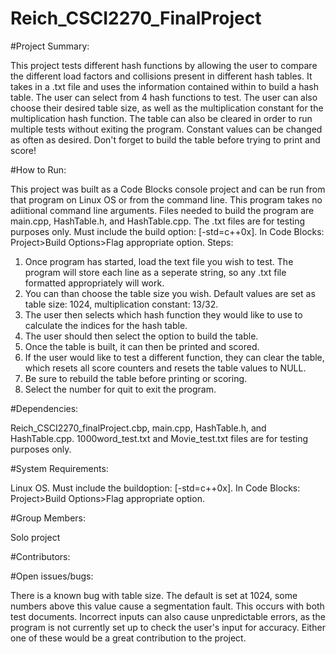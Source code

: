 # Reich_CSCI2270_FinalProject

#Project Summary:

This project tests different hash functions by allowing the user to compare the different load factors and collisions
present in different hash tables.  It takes in a .txt file and uses the information contained within to build a hash table.  The user can select from 4 hash functions to test.  The user can also choose their desired table size, as well as the multiplication constant for the multiplication hash function.  The table can also be cleared in order to run multiple tests without exiting the program.  Constant values can be changed as often as desired.
Don't forget to build the table before trying to print and score!

#How to Run:

This project was built as a Code Blocks console project and can be run from that program on Linux OS or from the command line.  This program takes no adiitional command line arguments. Files needed to build the program are main.cpp, HashTable.h, and HashTable.cpp.  The .txt files are for testing purposes only.  Must include the build
option: [-std=c++0x].  In Code Blocks: Project>Build Options>Flag appropriate option.
Steps:
1. Once program has started, load the text file you wish to test. The program will store each line as a seperate string, so any .txt file formatted appropriately will work.  
2. You can than choose the table size you wish. Default values are set as table size: 1024, multiplication constant: 13/32.
3. The user then selects which hash function they would like to use to calculate the indices for the hash table.
4. The user should then select the option to build the table.
5. Once the table is built, it can then be printed and scored.
6. If the user would like to test a different function, they can clear the table, which resets all score counters and resets the table values to NULL.
7. Be sure to rebuild the table before printing or scoring.
8. Select the number for quit to exit the program.

#Dependencies:

Reich_CSCI2270_finalProject.cbp, main.cpp, HashTable.h, and HashTable.cpp.  1000word_test.txt and Movie_test.txt files are for testing purposes only.  

#System Requirements:

Linux OS. Must include the buildoption: [-std=c++0x].  In Code Blocks: Project>Build Options>Flag appropriate option.

#Group Members:

Solo project

#Contributors:

#Open issues/bugs:

There is a known bug with table size. The default is set at 1024, some numbers above this value cause a segmentation fault.  This occurs with both test documents.
Incorrect inputs can also cause unpredictable errors, as the program is not currently set up to check the 
user's input for accuracy.
Either one of these would be a great contribution to the project.


